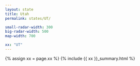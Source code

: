 ```yaml
---
layout: state
title: Utah
permalink: states/UT/

small-radar-width: 300
big-radar-width: 500
map-width: 700

xx: "UT"
---
```


{% assign xx = page.xx %}
{% include {{ xx }}_summary.html %}